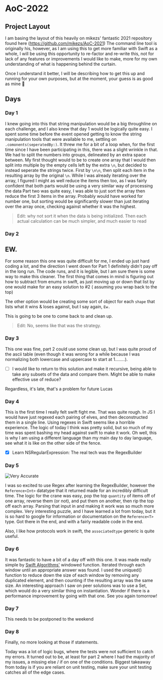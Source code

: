 # AoC-2022

## Project Layout
I am basing the layout of this heavily on mikezs' fantastic 2021 repository found here (https://github.com/mikezs/AoC-2021)
The command line tool is originally his, however, as I am using this to get more familiar with Swift as a whole, I will be using this opportunity to re-factor and re-write this, not for lack of any features or improvements I would like to make, more for my own understanding of what is happening behind the curtain.

Once I understand it better, I will be describing how to get this up and running for your own purposes, but at the moment, your guess is as good as mine 😬

## Days

### Day 1
I knew going into this that string manipulation would be a big throughline on each challenge, and I also knew that day 1 would be logically quite easy. I spent some time before the event opened getting to know the string manipulation tools that were available to me, settling on `.comonents(seperatedBy:)`. It threw me for a bit of a loop when, for the first time since I have been participating in this, there was a slight wrinkle in that. We had to split the numbers into groups, delineated by an extra space between. My first thought would to be to create one array that I would then split into multiple by the empty cells left by the extra `\n`, but decided to instead seperate the strings twice. First by `\n\n`, then split each item in the resulting array by the original `\n`. While I was already iterating over the array, I figured I might as well reduce the items then too, as I was fairly confident that both parts would be using a very similar way of processing the data
Part two was quite easy, I was able to just sort the array then reduce the first 3 items in the array. Probably would have worked for number one, but sorting would be significantly slower than just iterating over the array once, checking against whether it was the highest. 

> Edit: why not sort it when the data is being initialized. Then each actual calculation can be much simpler, and much easier to read

### Day 2

## EW.

For some reason this one was quite difficult for me, I ended up just hard coding a lot, and the direction I went down for Part 1 definitely didn't pay off in the long run. The code runs, and it is legible, but I am sure there is some way to make this cleaner. The first thing that comes in mind is figuring out how to subtract from enums in swift, as just moving up or down that list by one would make for an easy solution to #2 ( assuming you wrap back to the top)

The other option would be creating some sort of object for each `shape` that lists what it wins & loses against, but I say again, `Ew.`

This is going to be one to come back to and clean up. 
> Edit: No, seems like that was the strategy.


### Day 3

This one was fine, part 2 could use some clean up, but I was quite proud of the ascii table (even though it was wrong for a while because I was normalizing both lowercase and uppercase to start at 1........).
- [ ] I would like to return to this solution and make it recursive, being able to take any subsets of the data and compare them. Might be able to make effective use of reduce? 

Regardless, it's late, that's a problem for future Lucas

### Day 4
This is the first time I really felt swift fight me. That was quite rough. In JS I would have just regexed each pairing of elves, and then deconstructed them in a single line. Using regexes in Swift seems like a horrible experience. The logic of today I think was pretty solid, but so much of my time was spent bashing my head against swift to make it work. 
Oh well, this is why I am using a different language than my main day to day language, see what it is like on the other side of the fence. 

- [x] Learn NSRegularExpression: The real tech was the RegexBuilder

### Day 5
![Very Accurate](https://preview.redd.it/6a7a2o5fz24a1.jpg?width=640&crop=smart&auto=webp&s=3c9df1a19abdff5e6280eb24b2c1f0039d44cebd)

I was so excited to use Regex after learning the RegexBuilder, however the `Reference<Int>` datatype that it returned made for an incredibly difficult time. The logic for the crane was easy, pop the top `quantity` of items off of one array, reverse them (or not), and put them on another, then rip the top off each array. Parsing that input in and making it work was so much more complex. 
Very interesting puzzle, and I have learned a lot from today, but it is so hard to google for information or documentation on the `Reference<T>` type.
Got there in the end, and with a fairly readable code in the end. 

Also, I like how protocols work in swift, the `associatedtype` generic is quite useful.

### Day 6
It was fantastic to have a bit of a day off with this one. It was made really simple by [Swift Algorithms'](https://github.com/apple/swift-algorithms) windowed function. Iterated through each window until an appropriate answer was found. I used the uniqued() function to reduce down the size of each window by removing any duplicated element, and then counting if the resulting array was the same size. An interesting approach I saw on peer solutions was to use a Set, which would do a very similar thing on instantiation. Wonder if there is a performance improvement by going with that one.
See you again tomorrow!

### Day 7
This needs to be postponed to the weekend


### Day 8
Finally, no more looking at those if statements. 

Today was a lot of logic bugs, where the tests were not sufficient to catch my errors. It turned out to be, at least for part 2 where I had the majority of my issues, a missing else / if on one of the conditions. 
Biggest takeaway from today is if you are reliant on unit testing, make sure your unit testing catches all of the edge cases.
